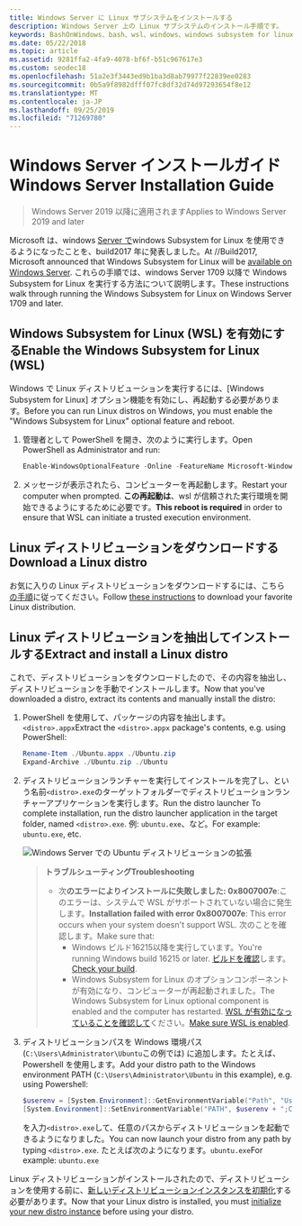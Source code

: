 ```yaml
---
title: Windows Server に Linux サブシステムをインストールする
description: Windows Server 上の Linux サブシステムのインストール手順です。
keywords: BashOnWindows、bash、wsl、windows、windows subsystem for linux、windowssubsystem、ubuntu、windows server
ms.date: 05/22/2018
ms.topic: article
ms.assetid: 9281ffa2-4fa9-4078-bf6f-b51c967617e3
ms.custom: seodec18
ms.openlocfilehash: 51a2e3f3443ed9b1ba3d8ab79977f22839ee0283
ms.sourcegitcommit: 0b5a9f8982dfff07fc8df32d74d97293654f8e12
ms.translationtype: MT
ms.contentlocale: ja-JP
ms.lasthandoff: 09/25/2019
ms.locfileid: "71269780"
---
```

# <a name="windows-server-installation-guide"></a><span data-ttu-id="8f433-104">Windows Server インストールガイド</span><span class="sxs-lookup"><span data-stu-id="8f433-104">Windows Server Installation Guide</span></span>

> <span data-ttu-id="8f433-105">Windows Server 2019 以降に適用されます</span><span class="sxs-lookup"><span data-stu-id="8f433-105">Applies to Windows Server 2019 and later</span></span>

<span data-ttu-id="8f433-106">Microsoft は、windows [Server で](https://blogs.technet.microsoft.com/hybridcloud/2017/05/10/windows-server-for-developers-news-from-microsoft-build-2017/)windows Subsystem for Linux を使用できるようになったことを、build2017 年に発表しました。</span><span class="sxs-lookup"><span data-stu-id="8f433-106">At //Build2017, Microsoft announced that Windows Subsystem for Linux will be [available on Windows Server](https://blogs.technet.microsoft.com/hybridcloud/2017/05/10/windows-server-for-developers-news-from-microsoft-build-2017/).</span></span>  <span data-ttu-id="8f433-107">これらの手順では、windows Server 1709 以降で Windows Subsystem for Linux を実行する方法について説明します。</span><span class="sxs-lookup"><span data-stu-id="8f433-107">These instructions walk through running the Windows Subsystem for Linux on Windows Server 1709 and later.</span></span>

## <a name="enable-the-windows-subsystem-for-linux-wsl"></a><span data-ttu-id="8f433-108">Windows Subsystem for Linux (WSL) を有効にする</span><span class="sxs-lookup"><span data-stu-id="8f433-108">Enable the Windows Subsystem for Linux (WSL)</span></span>

<span data-ttu-id="8f433-109">Windows で Linux ディストリビューションを実行するには、[Windows Subsystem for Linux] オプション機能を有効にし、再起動する必要があります。</span><span class="sxs-lookup"><span data-stu-id="8f433-109">Before you can run Linux distros on Windows, you must enable the "Windows Subsystem for Linux" optional feature and reboot.</span></span>

1. <span data-ttu-id="8f433-110">管理者として PowerShell を開き、次のように実行します。</span><span class="sxs-lookup"><span data-stu-id="8f433-110">Open PowerShell as Administrator and run:</span></span>
    ```powershell
    Enable-WindowsOptionalFeature -Online -FeatureName Microsoft-Windows-Subsystem-Linux
    ```

2. <span data-ttu-id="8f433-111">メッセージが表示されたら、コンピューターを再起動します。</span><span class="sxs-lookup"><span data-stu-id="8f433-111">Restart your computer when prompted.</span></span> <span data-ttu-id="8f433-112">**この再起動は**、wsl が信頼された実行環境を開始できるようにするために必要です。</span><span class="sxs-lookup"><span data-stu-id="8f433-112">**This reboot is required** in order to ensure that WSL can initiate a trusted execution environment.</span></span>

## <a name="download-a-linux-distro"></a><span data-ttu-id="8f433-113">Linux ディストリビューションをダウンロードする</span><span class="sxs-lookup"><span data-stu-id="8f433-113">Download a Linux distro</span></span>

<span data-ttu-id="8f433-114">お気に入りの Linux ディストリビューションをダウンロードするには、こちら[の手順](install-manual.md)に従ってください。</span><span class="sxs-lookup"><span data-stu-id="8f433-114">Follow [these instructions](install-manual.md) to download your favorite Linux distribution.</span></span>

## <a name="extract-and-install-a-linux-distro"></a><span data-ttu-id="8f433-115">Linux ディストリビューションを抽出してインストールする</span><span class="sxs-lookup"><span data-stu-id="8f433-115">Extract and install a Linux distro</span></span>
<span data-ttu-id="8f433-116">これで、ディストリビューションをダウンロードしたので、その内容を抽出し、ディストリビューションを手動でインストールします。</span><span class="sxs-lookup"><span data-stu-id="8f433-116">Now that you've downloaded a distro, extract its contents and manually install the distro:</span></span>

1. <span data-ttu-id="8f433-117">PowerShell を使用して、パッケージの内容を抽出します。`<distro>.appx`</span><span class="sxs-lookup"><span data-stu-id="8f433-117">Extract the `<distro>.appx` package's contents, e.g. using PowerShell:</span></span>

    ```powershell
    Rename-Item ./Ubuntu.appx ./Ubuntu.zip
    Expand-Archive ./Ubuntu.zip ./Ubuntu
    ```

2. <span data-ttu-id="8f433-118">ディストリビューションランチャーを実行してインストールを完了し、という名前`<distro>.exe`のターゲットフォルダーでディストリビューションランチャーアプリケーションを実行します。</span><span class="sxs-lookup"><span data-stu-id="8f433-118">Run the distro launcher To complete installation, run the distro launcher application in the target folder, named `<distro>.exe`.</span></span> <span data-ttu-id="8f433-119">例: `ubuntu.exe`、など。</span><span class="sxs-lookup"><span data-stu-id="8f433-119">For example: `ubuntu.exe`, etc.</span></span>

    ![Windows Server での Ubuntu ディストリビューションの拡張](media/server-appx-expand.png)

    > <span data-ttu-id="8f433-121">**トラブルシューティング**</span><span class="sxs-lookup"><span data-stu-id="8f433-121">**Troubleshooting**</span></span>
    > * <span data-ttu-id="8f433-122">次**のエラーによりインストールに失敗しました: 0x8007007e**:このエラーは、システムで WSL がサポートされていない場合に発生します。</span><span class="sxs-lookup"><span data-stu-id="8f433-122">**Installation failed with error 0x8007007e**: This error occurs when your system doesn't support WSL.</span></span> <span data-ttu-id="8f433-123">次のことを確認します。</span><span class="sxs-lookup"><span data-stu-id="8f433-123">Make sure that:</span></span>
    >   * <span data-ttu-id="8f433-124">Windows ビルド16215以降を実行しています。</span><span class="sxs-lookup"><span data-stu-id="8f433-124">You're running Windows build 16215 or later.</span></span> <span data-ttu-id="8f433-125">[ビルドを確認](troubleshooting.md#check-your-build-number)します。</span><span class="sxs-lookup"><span data-stu-id="8f433-125">[Check your build](troubleshooting.md#check-your-build-number).</span></span>
    >   * <span data-ttu-id="8f433-126">Windows Subsystem for Linux のオプションコンポーネントが有効になり、コンピューターが再起動されました。</span><span class="sxs-lookup"><span data-stu-id="8f433-126">The Windows Subsystem for Linux optional component is enabled and the computer has restarted.</span></span>  <span data-ttu-id="8f433-127">[WSL が有効になっていることを確認して](troubleshooting.md#confirm-wsl-is-enabled)ください。</span><span class="sxs-lookup"><span data-stu-id="8f433-127">[Make sure WSL is enabled](troubleshooting.md#confirm-wsl-is-enabled).</span></span>
    
3. <span data-ttu-id="8f433-128">ディストリビューションパスを Windows 環境パス (`C:\Users\Administrator\Ubuntu`この例では) に追加します。たとえば、Powershell を使用します。</span><span class="sxs-lookup"><span data-stu-id="8f433-128">Add your distro path to the Windows environment PATH (`C:\Users\Administrator\Ubuntu` in this example), e.g. using Powershell:</span></span>
        
    ```powershell
    $userenv = [System.Environment]::GetEnvironmentVariable("Path", "User")
    [System.Environment]::SetEnvironmentVariable("PATH", $userenv + ";C:\Users\Administrator\Ubuntu", "User")
    ```
    <span data-ttu-id="8f433-129">を入力`<distro>.exe`して、任意のパスからディストリビューションを起動できるようになりました。</span><span class="sxs-lookup"><span data-stu-id="8f433-129">You can now launch your distro from any path by typing `<distro>.exe`.</span></span> <span data-ttu-id="8f433-130">たとえば次のようになります。`ubuntu.exe`</span><span class="sxs-lookup"><span data-stu-id="8f433-130">For example: `ubuntu.exe`</span></span>

<span data-ttu-id="8f433-131">Linux ディストリビューションがインストールされたので、ディストリビューションを使用する前に、[新しいディストリビューションインスタンスを初期化](initialize-distro.md)する必要があります。</span><span class="sxs-lookup"><span data-stu-id="8f433-131">Now that your Linux distro is installed, you must [initialize your new distro instance](initialize-distro.md) before using your distro.</span></span>

